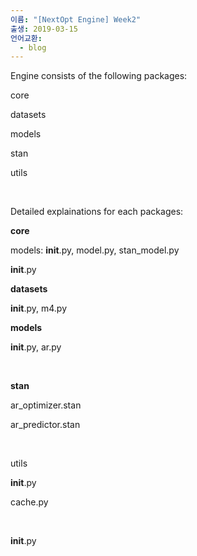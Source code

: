 ```yaml
---
이름: "[NextOpt Engine] Week2"
출생: 2019-03-15
언어교환:
  - blog
---
```


Engine consists of the following packages:

core

datasets

models

stan

utils

 

Detailed explainations for each packages:

**core**

models: **init**.py, model.py, stan\_model.py

**init**.py

**datasets**

**init**.py, m4.py

**models**

**init**.py, ar.py

 

**stan**

ar\_optimizer.stan

ar\_predictor.stan

 

utils

**init**.py

cache.py

 

**init**.py
